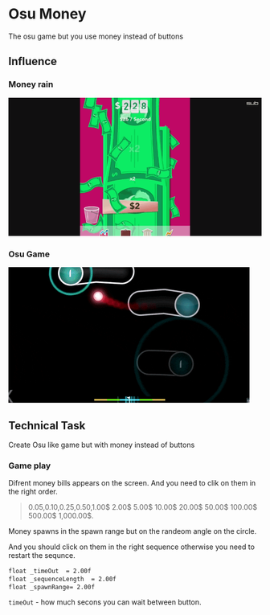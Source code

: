# Osu Money 

The osu game but you use money instead of buttons

## Influence 

### Money rain

![Money Rain](Res/MoneyRain.gif)


### Osu Game

![Money Rain](Res/Osu.gif)

## Technical Task

Create Osu like game but with money instead of buttons

### Game play

Difrent money bills appears on the screen. And you need to clik on them in the right order.

> 0.05,0.10,0.25,0.50,1.00$ 2.00$ 5.00$ 10.00$ 20.00$ 50.00$ 100.00$ 500.00$ 1,000.00$.

Money spawns in the spawn range but on the randeom angle on the circle.

And you should click on them in the right sequence otherwise you need to restart the sequnce.


```
float _timeOut  = 2.00f
float _sequenceLength  = 2.00f
float _spawnRange= 2.00f
 ```

`timeOut` - how much secons you can wait between button.

